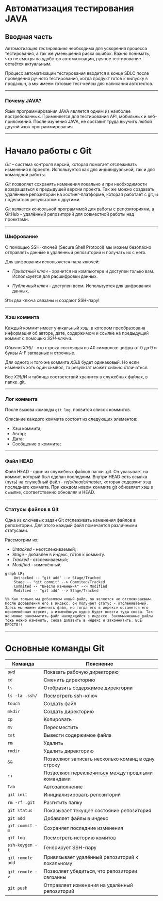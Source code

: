 # **Автоматизация тестирования JAVA**

## **Вводная часть**

*Автоматизация тестирования* необходима для ускорения процесса тестирования, а так же уменьшения риска ошибок. Важно понимать, что не смотря на удобство автоматизации, ручное тестирование остаётся актуальным.

Процесс автоматизации тестирования вводится в конце SDLC после проведения ручного тестирования, когда продукт готов к выпуску в продакшн, а мы имеем готовые тест-кейсы для написания автотестов.

----
### **Почему JAVA?**

Язык программирования JAVA является одним из наиболее востребованных. Применяется для тестирования API, мобильных и веб-приложений. После изучения JAVA, не составит труда выучить любой другой язык программирования.

----
# **Начало работы с Git**

*Git* – система контроля версий, которая помогает отслеживать изменения в проекте. Используется как для индивидуальной, так и для командной работы.

*Git* позволяет сохранять изменения локально и при необходимости возвращаться к предыдущей версии проекта. Так же можно создавать удалённые репозитории на хостинг-платформе, которая работает с git, и поделиться результатом с другими.

*Git* является консольной программмой для работы с репозиториями, а GitHub - удалённый репозиторий для совместной работы над проектами.

----
### **Шифрование**

С помощью SSH-ключей (Secure Shell Protocol) мы можем безопасно отправлять данные в удалённый репозиторий и получать их с него.

Для шифрования используется пара ключей:

- *Приватный ключ* - хранится на компьютере и доступен только вам. Используется для расшифровки данных.

- *Публичный ключ* - доступен всем. Используется для шифрования данных.

Эти два ключа связаны и создают SSH-пару!

----
### **Хэш коммита**

Каждый коммит имеет уникальный *хэш*, в котором преобразована информация об авторе, дате, содержимом и ссылке на предыдущий коммит с помощью *SSH-ключа*.

Обычно *ХЭШ* - это строка состоящая из 40 символов: цифры от 0 до 9 и буквы A-F заглавные и строчные.

Для одного и того же коммита *ХЭШ* будет одинаковый. Но если изменить хоть один символ, то результат может сильно отличаться.

Все *ХЭШИ* и таблица соответствий хранится в служебных файлах, в папке .git.

----
### **Лог коммита**

После вызова команды `git log`, появится список коммитов.

Описание каждого коммита состоит из следующих элементов:

- Хэш коммита;
- Автор;
- Дата;
- Сообщение о коммите;

----
### **Файл HEAD**

Файл HEAD - один из служебных файлов папки .git. Он указывает на коммит, который был сделан последним. Внутри HEAD есть ссылка (путь) на служебный файл - *refs/heads/master*, которая содержит хэш последнего коммита. При каждом новом коммите git обновляет хэш в сыылке, соответственно обновляя и HEAD.

----
### **Статусы файлов в Git**

Одна из ключевых задач Git отслеживать изменения файлов в репозитории. Для этого каждый файл помечается различными статусами.

Рассмотрим их:

- *Untacked* - неотслеживаемый;
- *Stage* - добавлен в индекс, готов к коммиту.
- *Tracked* - отслеживаемый;
- *Modified* - изменённый;


```mermaid
graph LR;
	Untracked -- "git add" --> Stage/Tracked
	Stage -- "git commit" --> Commited/Tracked
	Commited -- "Внесли изменения" --> Modified
	Modified -- "git add" --> Stage/Tracked

%% Как только мы добавляем новый файл, он является не отслеживаемым. После добавления его в индекс, он получает статус - отслеживаемый. Здесь мы можем изменить файл, но тогда его в индексе останется его неизменённая версия, а изменённую нудно будет внести туда снова. Так же можно закоммитить файл находящийся в индексе. Закоммиченные файлы тоже можно изменить, снова добавить в индекс и закоммитить. ВСЁ ПРОСТО!)
```


----
# **Основные команды Git**

**Команда** | **Пояснение**
--- | ---
`pwd` | Показать рабочую директорию
`cd` | Сменить директорию
`ls` | Отобразить содержимое директории
`ls -la .ssh/` | Посмотреть ssh-ключ
`touch` | Создать файл
`mkdir` | Создать директорию
`cp` | Копировать
`mv` | Пересместить
`cat` | Вывести содержимое файла
`rm` | Удалить
`rmdir` | Удалить директорию
`&&` | Позволяют записать несколько команд в одну строку
`↑↓` | Позволяют переключиться между прошлыми командами
`Tab` | Автозаполнение
`git init` | Инициализировать репозиторий
`rm -rf .git` | Разгитить папку
`git status` | Показывает текущее состояние репозитория
`git add` | Добавляет файлы в индекс
`git commit -m` | Сохраняет последние изменения
`git log` | Посмотреть историю комитов
`ssh-keygen -t` | Генерирует SSH-пару
`git romote add` | Привязывает удалённый репозиторий к локальному
`git remote -v` | Позволяет убедиться, что репозитории связанны
`git push` | Отправляет изменения на удалённый репозиторий